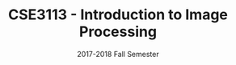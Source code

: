 ---
title: "CSE3113 - Introduction to Image Processing"
collection: teaching
type: "Undergraduate course"
permalink: /teaching/CSE3113
venue: "Celal Bayar Univesity, Computer Engineering Departmen"
date: 2017-2018 Fall Semester
location: "Manisa, TURKEY"
---